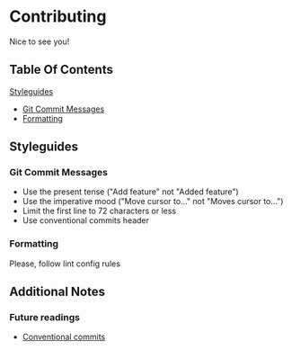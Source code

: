 # Contributing

Nice to see you!

## Table Of Contents

[Styleguides](#styleguides)
  * [Git Commit Messages](#git-commit-messages)
  * [Formatting](#formatting)


## Styleguides

### Git Commit Messages

* Use the present tense ("Add feature" not "Added feature")
* Use the imperative mood ("Move cursor to..." not "Moves cursor to...")
* Limit the first line to 72 characters or less
* Use conventional commits header

### Formatting

Please, follow lint config rules

## Additional Notes

### Future readings

* [Conventional commits](https://www.conventionalcommits.org/en/v1.0.0/)
